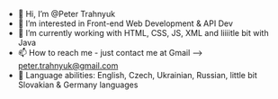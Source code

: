- 👋 Hi, I’m @Peter Trahnyuk
- 👀 I’m interested in Front-end Web Development & API Dev
- 🌱 I’m currently working with HTML, CSS, JS, XML and liiiitle bit with Java
- 📫 How to reach me - just contact me at Gmail --> peter.trahnyuk@gmail.com
- 🖖 Language abilities: English, Czech, Ukrainian, Russian, little bit Slovakian & Germany languages

<!---
Trahnyuk is a ✨ special ✨ repository because its `README.md` (this file) appears on your GitHub profile.
You can click the Preview link to take a look at your changes.
--->
